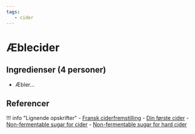 ```yaml
---
tags:
   - cider
---
```


# Æblecider

## Ingredienser (4 personer)
- Æbler...

## Referencer

!!! info "Lignende opskrifter"
    - [Fransk ciderfremstilling](https://nordiskselvforsyning.dk/fransk-ciderfremstilling/)
    - [Din første cider](https://www.dr.dk/mad/opskrift/din-forste-cider)
    - [Non-fermentable sugar for cider](https://www.oculyze.net/when-to-add-non-fermentable-sugar-to-cider-and-why/)
    - [Non-fermentable sugar for hard cider](https://www.homecidermaking.com/non-fermentable-sugar-for-hard-cider/)